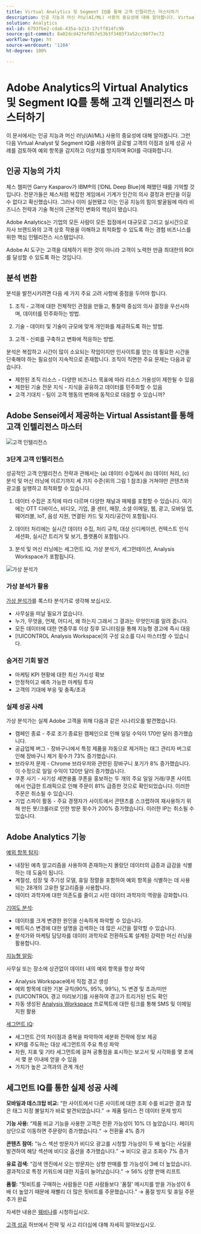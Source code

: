 ```yaml
---
title: Virtual Analytics 및 Segment IQ를 통해 고객 인텔리전스 마스터하기
description: 인공 지능과 머신 러닝(AI/ML) 사용의 중요성에 대해 알아봅니다. Virtual Analyst 및 Segment IQ를 사용하여 예외 항목을 감지하고 이상치를 방지하며 ROI를 극대화하는 글로벌 고객의 실제 성공 사례를 확인하고 이점에 대해 알아보십시오.
solution: Analytics
exl-id: 6793fbe2-cdab-435a-b213-17cff814fc9b
source-git-commit: 8a02dcd42fef857e53b3f3403f3a52cc90f7ec72
workflow-type: ht
source-wordcount: '1104'
ht-degree: 100%

---
```


# Adobe Analytics의 Virtual Analytics 및 Segment IQ를 통해 고객 인텔리전스 마스터하기

이 문서에서는 인공 지능과 머신 러닝(AI/ML) 사용의 중요성에 대해 알아봅니다. 그런 다음 Virtual Analyst 및 Segment IQ를 사용하여 글로벌 고객의 이점과 실제 성공 사례를 검토하여 예외 항목을 감지하고 이상치를 방지하며 ROI를 극대화합니다.

## 인공 지능의 가치

체스 챔피언 Garry Kasparov가 IBM®의 [!DNL Deep Blue]에 패했던 때를 기억할 것입니다. 전문가들은 체스처럼 복잡한 게임에서 기계가 인간의 의사 결정과 판단을 이길 수 없다고 확신했습니다. 그러나 이미 실현됐고 이는 인공 지능의 힘이 발굴됨에 따라 비즈니스 전략과 기술 혁신의 근본적인 변화의 핵심이 됐습니다.

Adobe Analytics는 기업의 모든 사람이 모든 접점에서 대규모로 그리고 실시간으로 자사 브랜드와의 고객 상호 작용을 이해하고 최적화할 수 있도록 하는 경험 비즈니스를 위한 핵심 인텔리전스 시스템입니다.

Adobe AI 도구는 고객을 대체하기 위한 것이 아니라 고객이 노력한 만큼 최대한의 ROI를 달성할 수 있도록 하는 것입니다.

## 분석 변환

분석을 발전시키려면 다음 세 가지 주요 고려 사항에 중점을 두어야 합니다.

1. 조직 - 고객에 대한 전체적인 관점을 만들고, 통찰력 중심의 의사 결정을 우선시하며, 데이터를 민주화하는 방법.

1. 기술 - 데이터 및 기술이 규모에 맞게 개인화를 제공하도록 하는 방법.

1. 고객 - 신뢰를 구축하고 변화에 적응하는 방법.

분석은 복잡하고 시간이 많이 소요되는 작업이지만 인사이트를 얻는 데 필요한 시간을 단축해야 하는 필요성이 지속적으로 존재합니다. 조직이 직면한 주요 문제는 다음과 같습니다.

* 제한된 조직 리소스 - 다양한 비즈니스 목표에 따라 리소스 가용성이 제한될 수 있음
* 제한된 기술 전문 지식 - 지식을 공유하고 데이터를 민주화할 수 있음
* 고객 기대치 - 팀이 고객 행동의 변화에 동적으로 대응할 수 있습니까?

## Adobe Sensei에서 제공하는 Virtual Assistant를 통해 고객 인텔리전스 마스터

![고객 인텔리전스](assets/customer-intelligence.png)

### 3단계 고객 인텔리전스

성공적인 고객 인텔리전스 전략과 관해서는 (a) 데이터 수집에서 (b) 데이터 처리, (c) 분석 및 머신 러닝에 이르기까지 세 가지 수준(위의 그림 1 참조)을 거쳐야만 콘텐츠와 광고를 실행하고 최적화할 수 있습니다.

1. 데이터 수집은 조직에 따라 다르며 다양한 채널과 매체를 포함할 수 있습니다. 여기에는 OTT 디바이스, 비디오, 기업, 콜 센터, 매장, 소셜 이메일, 웹, 광고, 모바일 앱, 웨어러블, IoT, 음성 지원, 연결된 카드 및 지리/공간이 포함됩니다.

1. 데이터 처리에는 실시간 데이터 수집, 처리 규칙, 대상 신디케이션, 컨텍스트 인식 세션화, 실시간 트리거 및 보기, 플랫폼이 포함됩니다.

1. 분석 및 머신 러닝에는 세그먼트 IQ, 가상 분석가, 세그먼테이션, Analysis Workspace가 포함됩니다.

![가상 분석가](assets/virtual-analysis.png)

### 가상 분석가 활용

[가상 분석가](https://experienceleague.adobe.com/docs/analytics/analyze/analysis-workspace/virtual-analyst/overview.html?lang=ko)를 록스타 분석가로 생각해 보십시오.

* 사무실을 떠날 필요가 없습니다.
* 누가, 무엇을, 언제, 어디서, 왜 하는지 그래서 그 결과는 무엇인지를 알려 줍니다.
* 모든 데이터에 대한 연중무휴 이상 징후 모니터링을 통해 지능형 경고에 즉시 대응
* [!UICONTROL Analysis Workspace]의 구성 요소를 다시 마스터할 수 있습니다.

### 숨겨진 기회 발견

* 마케팅 KPI 현황에 대한 최신 가시성 확보
* 안정적이고 예측 가능한 마케팅 투자
* 고객의 기대에 부응 및 충족/초과

### 실제 성공 사례

가상 분석가는 실제 Adobe 고객을 위해 다음과 같은 시나리오를 발견했습니다.

* 캠페인 종료 - 주로 조기 종료된 캠페인으로 인해 일일 수익이 170만 달러 증가했습니다.
* 공급업체 버그 - 장바구니에서 특정 제품을 자동으로 제거하는 태그 관리자 버그로 인해 장바구니 제거 횟수가 73% 증가했습니다.
* 브라우저 문제 - Chrome 브라우저와 관련된 장바구니 포기가 8% 증가했습니다. 이 수정으로 일일 수익이 120만 달러 증가했습니다.
* 쿠폰 사기 - 사기성 세면용품 쿠폰을 홍보하는 두 개의 주요 일일 거래/쿠폰 사이트에서 언급한 트래픽으로 인해 주문이 81% 급증한 것으로 확인되었습니다. 이러한 주문은 취소될 수 있습니다.
* 기업 스파이 활동 - 주요 경쟁자가 사이트에서 콘텐츠를 스크랩하여 재사용하기 위해 만든 봇/크롤러로 인한 방문 횟수가 200% 증가했습니다. 이러한 IP는 취소될 수 있습니다.

## Adobe Analytics 기능

[예외 항목 탐지](https://experienceleague.adobe.com/docs/analytics/analyze/analysis-workspace/virtual-analyst/anomaly-detection/anomaly-detection.html?lang=ko):

* 내장된 예측 알고리즘을 사용하여 존재하는지 몰랐던 데이터의 급증과 급감을 식별하는 데 도움이 됩니다.
* 계절성, 성장 및 주기성 모델, 휴일 정렬을 포함하여 예외 항목을 식별하는 데 사용되는 28개의 고유한 알고리즘을 사용합니다.
* 데이터 과학자에 대한 의존도를 줄이고 시민 데이터 과학자의 역량을 강화합니다.

[기여도 분석](https://experienceleague.adobe.com/docs/analytics/analyze/analysis-workspace/virtual-analyst/contribution-analysis/ca-tokens.html?lang=ko):

* 데이터를 크게 변경한 원인을 신속하게 파악할 수 있습니다.
* 메트릭스 변경에 대한 설명을 검색하는 데 많은 시간을 절약할 수 있습니다.
* 분석가와 마케팅 담당자를 데이터 과학자로 전환하도록 설계된 강력한 머신 러닝을 활용합니다.

[지능형 알림](https://experienceleague.adobe.com/docs/analytics/analyze/analysis-workspace/virtual-analyst/intelligent-alerts/intellligent-alerts.html?lang=ko):

사무실 또는 장소에 상관없이 데이터 내의 예외 항목을 항상 파악

* Analysis Workspace에서 직접 경고 생성
* 예외 항목에 대한 기본 규칙(90%, 95%, 99%), % 변경 및 초과/미만
* [!UICONTROL 경고 미리보기]를 사용하여 경고가 트리거된 빈도 확인
* 자동 생성된 [Analysis Workspace](https://experienceleague.adobe.com/docs/analytics/analyze/analysis-workspace/home.html?lang=ko) 프로젝트에 대한 링크를 통해 SMS 및 이메일 지원 활용

[세그먼트 IQ](https://experienceleague.adobe.com/docs/analytics/analyze/analysis-workspace/segment-iq.html?lang=ko):

* 세그먼트 간의 차이점과 중복을 파악하여 세분화 전략에 정보 제공
* KPI를 주도하는 대상 세그먼트의 주요 특성 파악
* 차원, 지표 및 기타 세그먼트에 걸쳐 공통점을 표시하는 보고서 및 시각화를 몇 초에서 몇 분 이내에 얻을 수 있음
* 가치가 높은 고객과의 관계 개선

## 세그먼트 IQ를 통한 실제 성공 사례

**모바일과 데스크탑 비교:** “한 사이트에서 다른 사이트에 대한 조회 수를 비교한 결과 많은 태그 지정 불일치가 바로 발견되었습니다.” → 제품 릴리스 전 데이터 문제 방지

**기능 사용:** “제품 비교 기능을 사용한 고객은 전환 가능성이 10% 더 높았습니다. 페이지 상단으로 이동하면 주문량이 증가했습니다.“ → 전환율 4% 증가

**콘텐츠 참여:** “뉴스 섹션 방문자가 비디오 광고를 시청할 가능성이 두 배 높다는 사실을 발견하여 해당 섹션에 비디오 옵션을 추가했습니다.” → 비디오 광고 조회수 7% 증가

**유료 검색:** “검색 엔진에서 오는 방문자는 상향 판매를 할 가능성이 3배 더 높았습니다. 결과적으로 특정 키워드에 대한 지출이 늘어났습니다.” → 56% 상향 판매 리프트

**품절:** “핏비트를 구매하는 사람들은 다른 사람들보다 &#39;품절&#39; 메시지를 받을 가능성이 6배 더 높았기 때문에 재빨리 더 많은 핏비트를 주문했습니다.” → 품절 방지 및 휴일 주문 추가 완료

자세한 내용은 [웨비나](https://adobecustomersuccess.adobeconnect.com/pmetho6ivh68/)를 시청하십시오.

[고객 성공](https://experienceleague.corp.adobe.com/docs/customer-success/customer-success/overview.html) 허브에서 전략 및 사고 리더십에 대해 자세히 알아보십시오.
